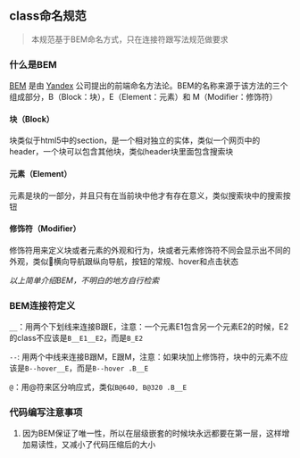 ## class命名规范

> 本规范基于BEM命名方式，只在连接符跟写法规范做要求

### 什么是BEM

[BEM](http://getbem.com/) 是由 [Yandex](https://www.yandex.com/) 公司提出的前端命名方法论。BEM的名称来源于该方法的三个组成部分，B（Block：块），E（Element：元素）和 M（Modifier：修饰符）

#### 块（Block）

块类似于html5中的section，是一个相对独立的实体，类似一个网页中的header，一个块可以包含其他块，类似header块里面包含搜索块

#### 元素（Element）

元素是块的一部分，并且只有在当前块中他才有存在意义，类似搜索块中的搜索按钮

#### 修饰符（Modifier）

修饰符用来定义块或者元素的外观和行为，块或者元素修饰符不同会显示出不同的外观，类似横向导航跟纵向导航，按钮的常规、hover和点击状态

*以上简单介绍BEM，不明白的地方自行检索*

### BEM连接符定义

`__`：用两个下划线来连接B跟E，注意：一个元素E1包含另一个元素E2的时候，E2的class不应该是`B__E1__E2`，而是`B_E2`

`--`: 用两个中线来连接B跟M，E跟M，注意：如果块加上修饰符，块中的元素不应该是`B--hover__E`，而是`B--hover .B__E`

`@`：用@符来区分响应式，类似`B@640, B@320 .B__E`

### 代码编写注意事项

1. 因为BEM保证了唯一性，所以在层级嵌套的时候块永远都要在第一层，这样增加易读性，又减小了代码压缩后的大小